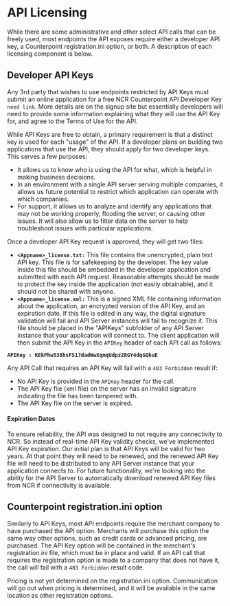 # API Licensing
While there are some administrative and other select API calls that can be freely used, most endpoints the API exposes require either a developer API key, a Counterpoint registration.ini option, or both. A description of each licensing component is below.

## Developer API Keys
Any 3rd party that wishes to use endpoints restricted by API Keys must submit an online application for a free NCR Counterpoint API Developer Key `need link`. More details are on the signup site but essentially developers will need to provide some information explaining what they will use the API Key for, and agree to the Terms of Use for the API.

While API Keys are free to obtain, a primary requirement is that a distinct key is used for each "usage" of the API. If a developer plans on building two applications that use the API, they should apply for two developer keys. This serves a few purposes:

- It allows us to know who is using the API for what, which is helpful in making business decisions.
- In an environment with a single API server serving multiple companies, it allows us future potential to restrict which application can operate with which companies.
- For support, it allows us to analyze and identify any applications that may not be working properly, flooding the server, or causing other issues. It will also allow us to filter data on the server to help troubleshoot issues with particular applications.

Once a developer API Key request is approved, they will get two files:
- **`<Appname>_license.txt:`** This file contains the unencrypted, plain text API key. This file is for safekeeping by the developer. The key value inside this file should be embedded in the developer application and submitted with each API request. Reasonable attempts should be made to protect the key inside the application (not easily obtainable), and it should not be shared with anyone.
- **`<Appname>_license.xml:`** This is a signed XML file containing information about the application, an encrypted version of the API Key, and an expiration date. If this file is edited in any way, the digital signature validation will fail and API Server instances will fail to recognize it. This file should be placed in the "APIKeys" subfolder of any API Server instance that your application will connect to. The client application will then submit the API Key in the `APIKey` header of each API call as follows:
 
**`APIKey : KEkPhw538hsFS17dadWwXqmqUdpz2RGY4dqGQkuE`**

Any API Call that requires an API Key will fail with a `403 Forbidden` result if:
- No API Key is provided in the `APIKey` header for the call.
- The API Key file (xml file) on the server has an invalid signature indicating the file has been tampered with.
- The API Key file on the server is expired.

#### Expiration Dates
To ensure reliability, the API was designed to not require any connectivity to NCR. So instead of real-time API Key validity checks, we've implemented API Key expiration. Our initial plan is that API Keys will be valid for two years. At that point they will need to be renewed, and the renewed API Key file will need to be distributed to any API Server instance that your application connects to. For future functionality, we're looking into the ability for the API Server to automatically download renewed API Key files from NCR if connectivity is available.

## Counterpoint registration.ini option
Similarly to API Keys, most API endpoints require the merchant company to have purchased the API option. Merchants will purchase this option the same way other options, such as credit cards or advanced pricing, are purchased. The API Key option will be contained in the merchant's registration.ini file, which must be in place and valid. If an API call that requires the registration option is made to a company that does not have it, the call will fail with a `403 Forbidden` result code.

Pricing is not yet determined on the registration.ini option. Communication will go out when pricing is determined, and it will be available in the same location as other registration options.
